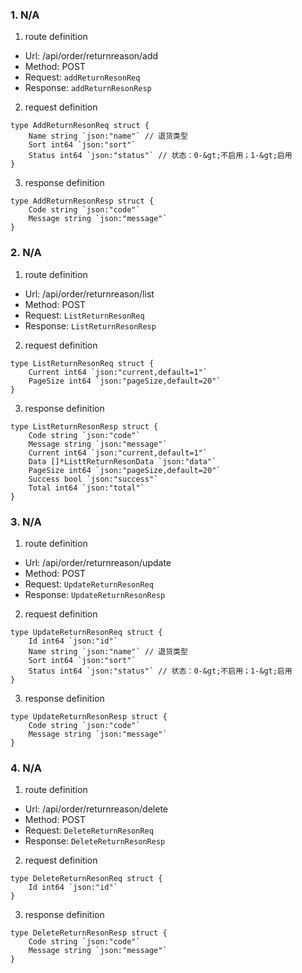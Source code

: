 ### 1. N/A

1. route definition

- Url: /api/order/returnreason/add
- Method: POST
- Request: `addReturnResonReq`
- Response: `addReturnResonResp`

2. request definition



```golang
type AddReturnResonReq struct {
	Name string `json:"name"` // 退货类型
	Sort int64 `json:"sort"`
	Status int64 `json:"status"` // 状态：0-&gt;不启用；1-&gt;启用
}
```


3. response definition



```golang
type AddReturnResonResp struct {
	Code string `json:"code"`
	Message string `json:"message"`
}
```

### 2. N/A

1. route definition

- Url: /api/order/returnreason/list
- Method: POST
- Request: `ListReturnResonReq`
- Response: `ListReturnResonResp`

2. request definition



```golang
type ListReturnResonReq struct {
	Current int64 `json:"current,default=1"`
	PageSize int64 `json:"pageSize,default=20"`
}
```


3. response definition



```golang
type ListReturnResonResp struct {
	Code string `json:"code"`
	Message string `json:"message"`
	Current int64 `json:"current,default=1"`
	Data []*ListtReturnResonData `json:"data"`
	PageSize int64 `json:"pageSize,default=20"`
	Success bool `json:"success"`
	Total int64 `json:"total"`
}
```

### 3. N/A

1. route definition

- Url: /api/order/returnreason/update
- Method: POST
- Request: `UpdateReturnResonReq`
- Response: `UpdateReturnResonResp`

2. request definition



```golang
type UpdateReturnResonReq struct {
	Id int64 `json:"id"`
	Name string `json:"name"` // 退货类型
	Sort int64 `json:"sort"`
	Status int64 `json:"status"` // 状态：0-&gt;不启用；1-&gt;启用
}
```


3. response definition



```golang
type UpdateReturnResonResp struct {
	Code string `json:"code"`
	Message string `json:"message"`
}
```

### 4. N/A

1. route definition

- Url: /api/order/returnreason/delete
- Method: POST
- Request: `DeleteReturnResonReq`
- Response: `DeleteReturnResonResp`

2. request definition



```golang
type DeleteReturnResonReq struct {
	Id int64 `json:"id"`
}
```


3. response definition



```golang
type DeleteReturnResonResp struct {
	Code string `json:"code"`
	Message string `json:"message"`
}
```

